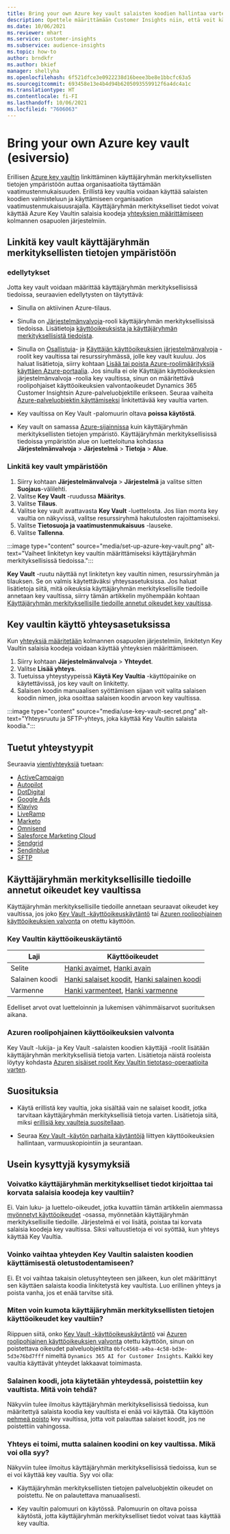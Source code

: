 ```yaml
---
title: Bring your own Azure key vault salaisten koodien hallintaa varten
description: Opettele määrittämään Customer Insights niin, että voit käyttää omaa Azure key vaultia.
ms.date: 10/06/2021
ms.reviewer: mhart
ms.service: customer-insights
ms.subservice: audience-insights
ms.topic: how-to
author: brndkfr
ms.author: bkief
manager: shellyha
ms.openlocfilehash: 6f521dfce3e0922238d16beee3be8e1bbcfc63a5
ms.sourcegitcommit: 693458e13e4b4d94b6205093559912f6a4dc4a1c
ms.translationtype: HT
ms.contentlocale: fi-FI
ms.lasthandoff: 10/06/2021
ms.locfileid: "7606063"
---
```

# <a name="bring-your-own-azure-key-vault-preview"></a>Bring your own Azure key vault (esiversio)

Erillisen [Azure key vaultin](/azure/key-vault/general/basic-concepts) linkittäminen käyttäjäryhmän merkityksellisten tietojen ympäristöön auttaa organisaatioita täyttämään vaatimustenmukaisuuden.
Erillistä key vaultia voidaan käyttää salaisten koodien valmisteluun ja käyttämiseen organisaation vaatimustenmukaisuusrajalla. Käyttäjäryhmän merkitykselliset tiedot voivat käyttää Azure Key Vaultin salaisia koodeja [yhteyksien määrittämiseen](connections.md) kolmannen osapuolen järjestelmiin.

## <a name="link-the-key-vault-to-the-audience-insights-environment"></a>Linkitä key vault käyttäjäryhmän merkityksellisten tietojen ympäristöön

### <a name="prerequisites"></a>edellytykset

Jotta key vault voidaan määrittää käyttäjäryhmän merkityksellisissä tiedoissa, seuraavien edellytysten on täytyttävä:

- Sinulla on aktiivinen Azure-tilaus.

- Sinulla on  [Järjestelmänvalvoja](permissions.md#administrator)-rooli käyttäjäryhmän merkityksellisissä tiedoissa. Lisätietoja [käyttöoikeuksista ja käyttäjäryhmän merkityksellisistä tiedoista](permissions.md#assign-roles-and-permissions).

- Sinulla on [Osallistuja](/azure/role-based-access-control/built-in-roles#contributor)- ja [Käyttäjän käyttöoikeuksien järjestelmänvalvoja](/azure/role-based-access-control/built-in-roles#user-access-administrator) -roolit key vaultissa tai resurssiryhmässä, jolle key vault kuuluu. Jos haluat lisätietoja, siirry kohtaan [Lisää tai poista Azure-roolimäärityksiä käyttäen Azure-portaalia](/azure/role-based-access-control/role-assignments-portal). Jos sinulla ei ole Käyttäjän käyttöoikeuksien järjestelmänvalvoja -roolia key vaultissa, sinun on määritettävä roolipohjaiset käyttöoikeuksien valvontaoikeudet Dynamics 365 Customer Insightsin Azure-palveluobjektille erikseen. Seuraa vaiheita [Azure-palveluobjektin käyttämiseksi](connect-service-principal.md) linkitettävää key vaultia varten.

- Key vaultissa on Key Vault -palomuurin oltava **poissa käytöstä**.

- Key vault on samassa [Azure-sijainnissa](https://azure.microsoft.com/global-infrastructure/geographies/#overview) kuin käyttäjäryhmän merkityksellisten tietojen ympäristö. Käyttäjäryhmän merkityksellisissä tiedoissa ympäristön alue on luetteloituna kohdassa **Järjestelmänvalvoja** > **Järjestelmä** > **Tietoja** > **Alue**.

### <a name="link-a-key-vault-to-the-environment"></a>Linkitä key vault ympäristöön

1. Siirry kohtaan **Järjestelmänvalvoja** > **Järjestelmä** ja valitse sitten **Suojaus**-välilehti.
1. Valitse **Key Vault** -ruudussa **Määritys**.
1. Valitse **Tilaus**.
1. Valitse key vault avattavasta **Key Vault** -luettelosta. Jos liian monta key vaultia on näkyvissä, valitse resurssiryhmä hakutulosten rajoittamiseksi.
1. Valitse **Tietosuoja ja vaatimustenmukaisuus** -lauseke.
1. Valitse **Tallenna**.

:::image type="content" source="media/set-up-azure-key-vault.png" alt-text="Vaiheet linkitetyn key vaultin määrittämiseksi käyttäjäryhmän merkityksellisissä tiedoissa.":::

**Key Vault** -ruutu näyttää nyt linkitetyn key vaultin nimen, resurssiryhmän ja tilauksen. Se on valmis käytettäväksi yhteysasetuksissa.
Jos haluat lisätietoja siitä, mitä oikeuksia käyttäjäryhmän merkityksellisille tiedoille annetaan key vaultissa, siirry tämän artikkelin myöhempään kohtaan [Käyttäjäryhmän merkityksellisille tiedoille annetut oikeudet key vaultissa](#permissions-granted-on-the-key-vault-to-audience-insights).

## <a name="use-the-key-vault-in-the-connection-setup"></a>Key vaultin käyttö yhteysasetuksissa

Kun [yhteyksiä määritetään](connections.md) kolmannen osapuolen järjestelmiin, linkitetyn Key Vaultin salaisia koodeja voidaan käyttää yhteyksien määrittämiseen.

1. Siirry kohtaan **Järjestelmänvalvoja** > **Yhteydet**.
1. Valitse **Lisää yhteys**.
1. Tuetuissa yhteystyypeissä **Käytä Key Vaultia** -käyttöpainike on käytettävissä, jos key vault on linkitetty.
1. Salaisen koodin manuaalisen syöttämisen sijaan voit valita salaisen koodin nimen, joka osoittaa salaisen koodin arvoon key vaultissa.

:::image type="content" source="media/use-key-vault-secret.png" alt-text="Yhteysruutu ja SFTP-yhteys, joka käyttää Key Vaultin salaista koodia.":::

## <a name="supported-connection-types"></a>Tuetut yhteystyypit

Seuraavia [vientiyhteyksiä](export-destinations.md) tuetaan:

* [ActiveCampaign](export-active-campaign.md)
* [Autopilot](export-autopilot.md)
* [DotDigital](export-dotdigital.md)
* [Google Ads](export-google-ads.md)
* [Klaviyo](export-klaviyo.md)
* [LiveRamp](export-liveramp.md)
* [Marketo](export-marketo.md)
* [Omnisend](export-omnisend.md)
* [Salesforce Marketing Cloud](export-salesforce.md)
* [Sendgrid](export-sendgrid.md)
* [Sendinblue](export-sendinblue.md)
* [SFTP](export-sftp.md)

## <a name="permissions-granted-on-the-key-vault-to-audience-insights"></a>Käyttäjäryhmän merkityksellisille tiedoille annetut oikeudet key vaultissa

Käyttäjäryhmän merkityksellisille tiedoille annetaan seuraavat oikeudet key vaultissa, jos joko [Key Vault -käyttöoikeuskäytäntö](/azure/key-vault/general/assign-access-policy?tabs=azure-portal) tai [Azuren roolipohjainen käyttöoikeuksien valvonta](/azure/key-vault/general/rbac-guide?tabs=azure-cli) on otettu käyttöön.

### <a name="key-vault-access-policy"></a>Key Vaultin käyttöoikeuskäytäntö

| Laji        | Käyttöoikeudet          |
| ----------- | -------------------- |
| Selite         | [Hanki avaimet](/rest/api/keyvault/get-keys), [Hanki avain](/rest/api/keyvault/get-key)                                 |
| Salainen koodi      | [Hanki salaiset koodit](/rest/api/keyvault/get-secrets), [Hanki salainen koodi](/rest/api/keyvault/get-secret)                     |
| Varmenne | [Hanki varmenteet](/rest/api/keyvault/get-certificates), [Hanki varmenne](/rest/api/keyvault/get-certificate) |

Edelliset arvot ovat luetteloinnin ja lukemisen vähimmäisarvot suorituksen aikana.

### <a name="azure-role-based-access-control"></a>Azuren roolipohjainen käyttöoikeuksien valvonta

Key Vault -lukija- ja Key Vault -salaisten koodien käyttäjä -roolit lisätään käyttäjäryhmän merkityksellisiä tietoja varten. Lisätietoja näistä rooleista löytyy kohdasta [Azuren sisäiset roolit Key Vaultin tietotaso-operaatioita varten](/azure/key-vault/general/rbac-guide?tabs=azure-cli).

## <a name="recommendations"></a>Suosituksia

- Käytä erillistä key vaultia, joka sisältää vain ne salaiset koodit, jotka tarvitaan käyttäjäryhmän merkityksellisiä tietoja varten. Lisätietoja siitä, miksi [erillisiä key vaulteja suositellaan](/azure/key-vault/general/best-practices#why-we-recommend-separate-key-vaults).

- Seuraa [Key Vault -käytön parhaita käytäntöjä](/azure/key-vault/general/best-practices#turn-on-logging) liittyen käyttöoikeuksien hallintaan, varmuuskopiointiin ja seurantaan.

## <a name="frequently-asked-questions"></a>Usein kysyttyjä kysymyksiä

### <a name="can-audience-insights-write-secrets-or-overwrite-secrets-into-the-key-vault"></a>Voivatko käyttäjäryhmän merkitykselliset tiedot kirjoittaa tai korvata salaisia koodeja key vaultiin?

Ei. Vain luku- ja luettelo-oikeudet, jotka kuvattiin tämän artikkelin aiemmassa [myönnetyt käyttöoikeudet](#permissions-granted-on-the-key-vault-to-audience-insights) -osassa, myönnetään käyttäjäryhmän merkityksellisille tiedoille. Järjestelmä ei voi lisätä, poistaa tai korvata salaisia koodeja key vaultissa. Siksi valtuustietoja ei voi syöttää, kun yhteys käyttää Key Vaultia.

### <a name="can-i-change-a-connection-from-using-key-vault-secrets-to-default-authentication"></a>Voinko vaihtaa yhteyden Key Vaultin salaisten koodien käyttämisestä oletustodentamiseen?

Ei. Et voi vaihtaa takaisin oletusyhteyteen sen jälkeen, kun olet määrittänyt sen käyttäen salaista koodia linkitetystä key vaultista. Luo erillinen yhteys ja poista vanha, jos et enää tarvitse sitä.

### <a name="how-can-i-revoke-access-to-a-key-vault-for-audience-insights"></a>Miten voin kumota käyttäjäryhmän merkityksellisten tietojen käyttöoikeudet key vaultiin?

Riippuen siitä, onko [Key Vault -käyttöoikeuskäytäntö](/azure/key-vault/general/assign-access-policy?tabs=azure-portal) vai [Azuren roolipohjainen käyttöoikeuksien valvonta](/azure/key-vault/general/rbac-guide?tabs=azure-cli) otettu käyttöön, sinun on poistettava oikeudet palveluobjektilta `0bfc4568-a4ba-4c58-bd3e-5d3e76bd7fff` nimeltä `Dynamics 365 AI for Customer Insights`. Kaikki key vaultia käyttävät yhteydet lakkaavat toimimasta.

### <a name="a-secret-thats-used-in-a-connection-got-removed-from-the-key-vault-what-can-i-do"></a>Salainen koodi, jota käytetään yhteydessä, poistettiin key vaultista. Mitä voin tehdä?

Näkyviin tulee ilmoitus käyttäjäryhmän merkityksellisissä tiedoissa, kun määritettyä salaista koodia key vaultista ei enää voi käyttää. Ota käyttöön [pehmeä poisto](/azure/key-vault/general/soft-delete-overview) key vaultissa, jotta voit palauttaa salaiset koodit, jos ne poistettiin vahingossa.

### <a name="a-connection-doesnt-work-but-my-secret-is-in-the-key-vault-what-might-be-the-cause"></a>Yhteys ei toimi, mutta salainen koodini on key vaultissa. Mikä voi olla syy?

Näkyviin tulee ilmoitus käyttäjäryhmän merkityksellisissä tiedoissa, kun se ei voi käyttää key vaultia. Syy voi olla:

- Käyttäjäryhmän merkityksellisten tietojen palveluobjektin oikeudet on poistettu. Ne on palautettava manuaalisesti.

- Key vaultin palomuuri on käytössä. Palomuurin on oltava poissa käytöstä, jotta käyttäjäryhmän merkitykselliset tiedot voivat taas käyttää key vaultia.
